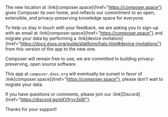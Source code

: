 The new location at :link[composer.space]{href="https://composer.space"} gives Composer its own home, and reflects our commitment to an open, extensible, and privacy-preserving knowledge space for everyone.

To help us stay in touch with your feedback, we are asking you to sign-up with an email at :link[composer.space]{href="https://composer.space"} and migrate your data by performing a :link[device invitation]{href="https://docs.dxos.org/guide/platform/halo.html#device-invitations"} from this version of the app to the new one.

Composer will remain free to use; we are committed to building privacy-preserving, open source software.

This app at `composer.dxos.org` will eventually be sunset in favor of :link[composer.space]{href="https://composer.space"}, please don't wait to migrate your data.

If you have questions or comments, please join our :link[Discord]{href="https://discord.gg/eXVfryv3sW"}.

Thanks for your support!